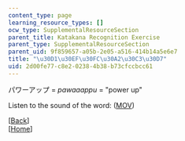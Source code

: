 ```yaml
---
content_type: page
learning_resource_types: []
ocw_type: SupplementalResourceSection
parent_title: Katakana Recognition Exercise
parent_type: SupplementalResourceSection
parent_uid: 9f859657-a05b-2e05-a516-414b14a5e6e7
title: "\u30D1\u30EF\u30FC\u30A2\u30C3\u30D7"
uid: 2d00fe77-c8e2-0238-4b38-b73cfccbcc61
---
```


パワーアップ = _pawaaappu_ = "power up"

Listen to the sound of the word: ([MOV](http://www.archive.org/download/MITRES21F.01S10_KATAKANA_EXERCISES/word3.mov))

  
\[[Back](/resources/res-21g-01-kana-spring-2010/katakana/katakana-recognition-exercise)\]  
\[[Home](/resources/res-21g-01-kana-spring-2010/katakana)\]